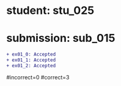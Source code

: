 # student: stu_025
# submission: sub_015

```diff
+ ex01_0: Accepted
+ ex01_1: Accepted
+ ex01_2: Accepted
```
#incorrect=0
#correct=3

